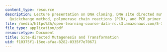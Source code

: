 ```yaml
---
content_type: resource
description: Lecture presentation on DNA cloning, DNA site directed mutagenesis, the
  Quickchange method, polymerase chain reactions (PCR), and PCR primer design.
file: /media/https%3A/open-learning-course-data-rc.s3.amazonaws.com/5-36-biochemistry-laboratory-spring-2009/f10375f116eeafaa82820335f7e70671_slides5.pdf
file_type: application/pdf
resourcetype: Document
title: Site-directed Mutagenesis and Transformation
uid: f10375f1-16ee-afaa-8282-0335f7e70671
---
```

